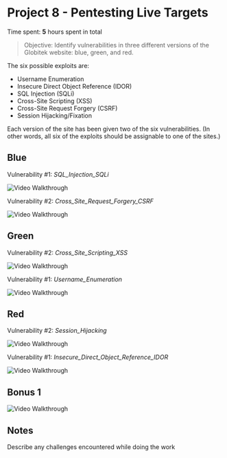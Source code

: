 # Project 8 - Pentesting Live Targets

Time spent: **5** hours spent in total

> Objective: Identify vulnerabilities in three different versions of the Globitek website: blue, green, and red.

The six possible exploits are:
* Username Enumeration
* Insecure Direct Object Reference (IDOR)
* SQL Injection (SQLi)
* Cross-Site Scripting (XSS)
* Cross-Site Request Forgery (CSRF)
* Session Hijacking/Fixation

Each version of the site has been given two of the six vulnerabilities. (In other words, all six of the exploits should be assignable to one of the sites.)

## Blue

Vulnerability #1: _SQL_Injection_SQLi_

<img src='http://i.imgur.com/kMB1dqL.gif' title='Video Walkthrough' width='' alt='Video Walkthrough' />

Vulnerability #2: _Cross_Site_Request_Forgery_CSRF_

<img src='http://i.imgur.com/hEVnWZL.gif' title='Video Walkthrough' width='' alt='Video Walkthrough' />

## Green

Vulnerability #2: _Cross_Site_Scripting_XSS_

<img src='http://i.imgur.com/kRfRPiy.gif' title='Video Walkthrough' width='' alt='Video Walkthrough' />

Vulnerability #1: _Username_Enumeration_

<img src='' title='Video Walkthrough' width='' alt='Video Walkthrough' />

## Red

Vulnerability #2: _Session_Hijacking_

<img src='http://i.imgur.com/YiKXrwP.gif' title='Video Walkthrough' width='' alt='Video Walkthrough' />

Vulnerability #1: _Insecure_Direct_Object_Reference_IDOR_

<img src='http://i.imgur.com/UUCkeKG.gif' title='Video Walkthrough' width='' alt='Video Walkthrough' />

## Bonus 1

<img src='http://i.imgur.com/LY5Xl3s.gif' title='Video Walkthrough' width='' alt='Video Walkthrough' />

## Notes

Describe any challenges encountered while doing the work
